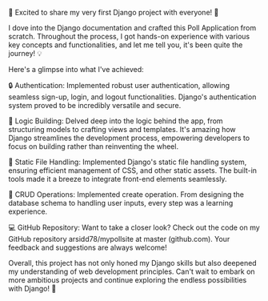 🚀 Excited to share my very first Django project with everyone! 🎉 

I dove into the Django documentation and crafted this Poll Application from scratch. Throughout the process, I got hands-on experience with various key concepts and functionalities, and let me tell you, it's been quite the journey! 💡 

Here's a glimpse into what I've achieved: 

🔒 Authentication: Implemented robust user authentication, allowing seamless sign-up, login, and logout functionalities. Django's authentication system proved to be incredibly versatile and secure. 

🔨 Logic Building: Delved deep into the logic behind the app, from structuring models to crafting views and templates. It's amazing how Django streamlines the development process, empowering developers to focus on building rather than reinventing the wheel. 

📂 Static File Handling: Implemented Django's static file handling system, ensuring efficient management of CSS, and other static assets. The built-in tools made it a breeze to integrate front-end elements seamlessly. 

🔧 CRUD Operations: Implemented create operation. From designing the database schema to handling user inputs, every step was a learning experience. 

💻 GitHub Repository: Want to take a closer look? Check out the code on my GitHub repository arsidd78/mypollsite at master (github.com). Your feedback and suggestions are always welcome! 

Overall, this project has not only honed my Django skills but also deepened my understanding of web development principles. Can't wait to embark on more ambitious projects and continue exploring the endless possibilities with Django! 🌟
